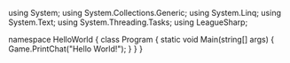 using System;
using System.Collections.Generic;
using System.Linq;
using System.Text;
using System.Threading.Tasks;
using LeagueSharp;

namespace HelloWorld
{
    class Program
    {
        static void Main(string[] args)
        {
            Game.PrintChat("Hello World!");
        }
    }
}
